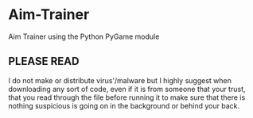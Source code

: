# Aim-Trainer
Aim Trainer using the Python PyGame module

## PLEASE READ ##
I do not make or distribute virus'/malware but I highly suggest when downloading any sort
of code, even if it is from someone that your trust, that you read through the file before running it to make
sure that there is nothing suspicious is going on in the background or behind your back.
